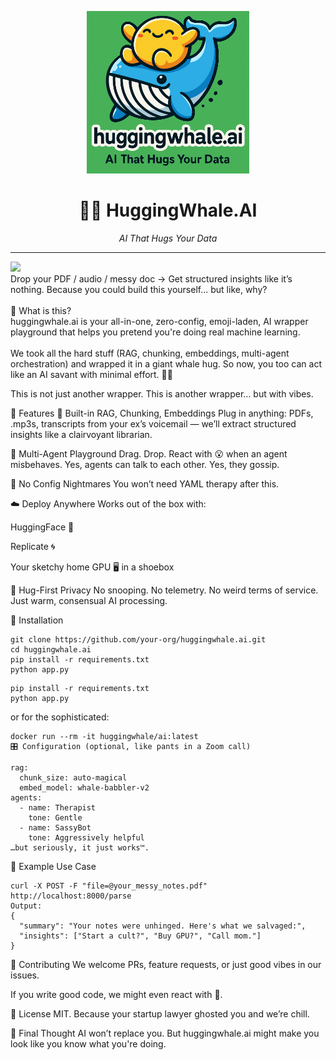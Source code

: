 <p align="center">
  <img src="hw-logo.png" width="260" alt="HuggingWhale Logo">
</p>

<h1 align="center">🤗🐋 HuggingWhale.AI</h1>

<p align="center"><em>AI That Hugs Your Data</em></p>

<hr>

<a href="https://www.buymeacoffee.com/huggingwhale.ai" target="_blank">
  <img src="https://img.buymeacoffee.com/button-api/?text=Buy me a whale latte&emoji=🐋&slug=huggingwhale.ai&button_colour=FFDD00&font_colour=000000&font_family=Comic&outline_colour=000000&coffee_colour=ffffff" height="50" />
</a> <br>
Drop your PDF / audio / messy doc → Get structured insights like it’s nothing. Because you could build this yourself... but like, why?<br>
<br>
🤖 What is this? <br>
huggingwhale.ai is your all-in-one, zero-config, emoji-laden, AI wrapper playground that helps you pretend you're doing real machine learning.<br>
<Br>
We took all the hard stuff (RAG, chunking, embeddings, multi-agent orchestration)
and wrapped it in a giant whale hug. So now, you too can act like an AI savant with minimal effort. 🧠💅

This is not just another wrapper. This is another wrapper... but with vibes.

🚀 Features
🧠 Built-in RAG, Chunking, Embeddings
Plug in anything: PDFs, .mp3s, transcripts from your ex’s voicemail — we’ll extract structured insights like a clairvoyant librarian.

🧩 Multi-Agent Playground
Drag. Drop. React with 😮 when an agent misbehaves.
Yes, agents can talk to each other. Yes, they gossip.

🌈 No Config Nightmares
You won’t need YAML therapy after this.

☁️ Deploy Anywhere
Works out of the box with:

 HuggingFace 🤗

 Replicate 🌀

 Your sketchy home GPU 🖥️ in a shoebox

🔐 Hug-First Privacy
No snooping. No telemetry. No weird terms of service.
Just warm, consensual AI processing.

🔧 Installation
```
git clone https://github.com/your-org/huggingwhale.ai.git
cd huggingwhale.ai
pip install -r requirements.txt
python app.py
```
```
pip install -r requirements.txt
python app.py
```

or for the sophisticated:

```
docker run --rm -it huggingwhale/ai:latest
🎛️ Configuration (optional, like pants in a Zoom call)
```
```
rag:
  chunk_size: auto-magical
  embed_model: whale-babbler-v2
agents:
  - name: Therapist
    tone: Gentle
  - name: SassyBot
    tone: Aggressively helpful
…but seriously, it just works™.
```

🧪 Example Use Case
```
curl -X POST -F "file=@your_messy_notes.pdf" http://localhost:8000/parse
Output:
{
  "summary": "Your notes were unhinged. Here's what we salvaged:",
  "insights": ["Start a cult?", "Buy GPU?", "Call mom."]
}
```

🤝 Contributing
We welcome PRs, feature requests, or just good vibes in our issues.

If you write good code, we might even react with 🐳.

📝 License
MIT. Because your startup lawyer ghosted you and we’re chill.

💬 Final Thought
AI won’t replace you.
But huggingwhale.ai might make you look like you know what you're doing.
